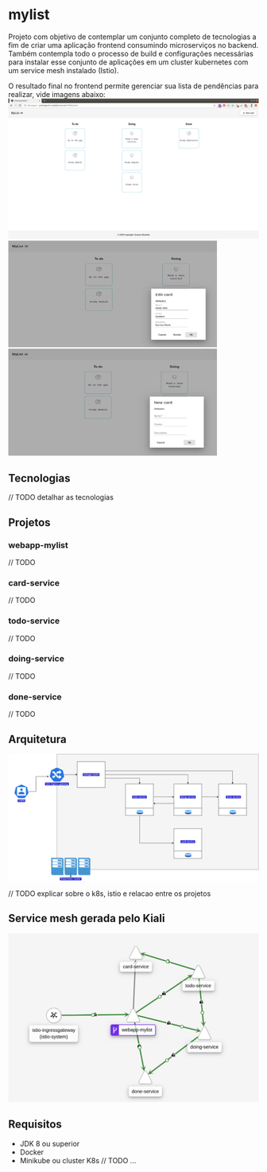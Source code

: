 # mylist

Projeto com objetivo de contemplar um conjunto completo de tecnologias a fim de criar uma aplicação frontend consumindo microserviços no backend.
Também contempla todo o processo de build e configurações necessárias para instalar esse conjunto de aplicações em um cluster kubernetes com um service mesh instalado (Istio).

O resultado final no frontend permite gerenciar sua lista de pendências para realizar, vide imagens abaixo:
![alt text](https://github.com/gbrandao07/mylist/blob/master/utils/imgs/full-app.png?raw=true)
<img src="https://github.com/gbrandao07/mylist/blob/master/utils/imgs/edit-card.png?raw=true" width="420" height="215" />
<img src="https://github.com/gbrandao07/mylist/blob/master/utils/imgs/new-card.png?raw=true" width="420" height="215" />


## Tecnologias

// TODO detalhar as tecnologias

## Projetos

### webapp-mylist

// TODO

### card-service

// TODO

### todo-service

// TODO

### doing-service

// TODO

### done-service

// TODO

## Arquitetura
![alt text](https://github.com/gbrandao07/mylist/blob/master/utils/imgs/mylist-projects.png?raw=true)

// TODO explicar sobre o k8s, istio e relacao entre os projetos

## Service mesh gerada pelo Kiali
![alt text](https://github.com/gbrandao07/mylist/blob/master/utils/imgs/service-mesh-live.png?raw=true)

## Requisitos

- JDK 8 ou superior
- Docker
- Minikube ou cluster K8s 
// TODO ...

